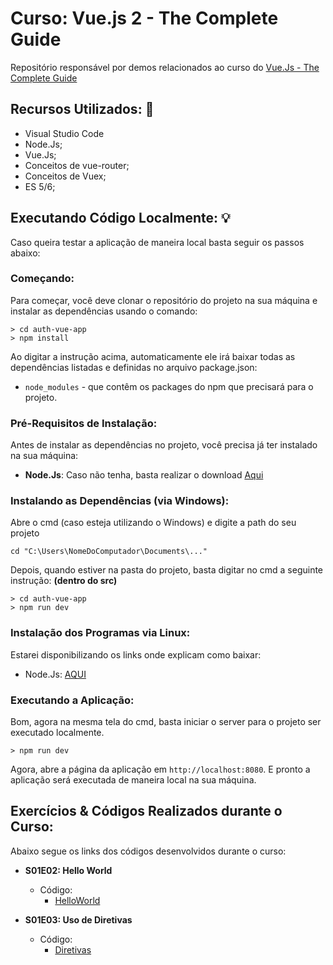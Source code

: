 # Curso: Vue.js 2 - The Complete Guide

Repositório responsável por demos relacionados ao curso do [Vue.Js - The Complete Guide](https://www.udemy.com/vuejs-2-the-complete-guide/)


## Recursos Utilizados: :mega:

- Visual Studio Code
- Node.Js;
- Vue.Js;
- Conceitos de vue-router;
- Conceitos de Vuex;
- ES 5/6;


## Executando Código Localmente: :bulb:

Caso queira testar a aplicação de maneira local basta seguir os passos abaixo:

### Começando:

Para começar, você deve clonar o repositório do projeto na sua máquina e instalar as dependências usando o comando:

```
> cd auth-vue-app 
> npm install
```

Ao digitar a instrução acima, automaticamente ele irá baixar todas as dependências listadas e definidas no arquivo package.json:

* `node_modules` - que contêm os packages do npm que precisará para o projeto.


### Pré-Requisitos de Instalação:

Antes de instalar as dependências no projeto, você precisa já ter instalado na sua máquina:

* **Node.Js**: Caso não tenha, basta realizar o download [Aqui](https://nodejs.org/en/)


### Instalando as Dependências (via Windows):

Abre o cmd (caso esteja utilizando o Windows) e digite a path do seu projeto

```
cd "C:\Users\NomeDoComputador\Documents\..."
```

Depois, quando estiver na pasta do projeto, basta digitar no cmd a seguinte instrução: **(dentro do src)**
```
> cd auth-vue-app 
> npm run dev
```


### Instalação dos Programas via Linux:

Estarei disponibilizando os links onde explicam como baixar:

- Node.Js: [AQUI](https://nodejs.org/en/download/package-manager/)


### Executando a Aplicação: 

Bom, agora na mesma tela do cmd, basta iniciar o server para o projeto ser executado localmente.

```
> npm run dev
```


Agora, abre a página da aplicação em `http://localhost:8080`. E pronto a aplicação será executada de maneira local na sua máquina.     

## Exercícios & Códigos Realizados durante o Curso: 

Abaixo segue os links dos códigos desenvolvidos durante o curso:

- **S01E02: Hello World**
    * Código:
        - [HelloWorld](https://bit.ly/2OO9rkn)

- **S01E03: Uso de Diretivas**
    * Código:
        - [Diretivas](https://bit.ly/2xOvkZD)
